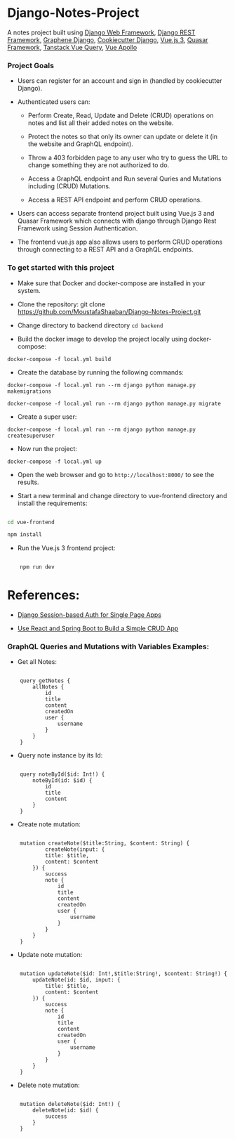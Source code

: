 # Django-Notes-Project

A notes project built using 
    [Django Web Framework](https://www.djangoproject.com/), 
    [Django REST Framework](https://www.django-rest-framework.org), 
    [Graphene Django](https://docs.graphene-python.org/projects/django/en/latest/), 
    [Cookiecutter Django](https://github.com/cookiecutter/cookiecutter-django),
    [Vue.js 3](https://vuejs.org/),
    [Quasar Framework](https://quasar.dev/),
    [Tanstack Vue Query](https://tanstack.com/query/latest/docs/vue/overview),
    [Vue Apollo](https://apollo.vuejs.org/)

###  Project Goals

* Users can register for an account and sign in (handled by cookiecutter Django).

* Authenticated users can:

    * Perform Create, Read, Update and Delete (CRUD) operations on notes and list all their added notes on the website.
    
    * Protect the notes so that only its owner can update or delete it (in the website and GraphQL endpoint).

    * Throw a 403 forbidden page to any user who try to guess the URL to change something they are not authorized to do.

    * Access a GraphQL endpoint and Run several Quries and Mutations including (CRUD) Mutations.

    * Access a REST API endpoint and perform CRUD operations.


* Users can access separate frontend project built using Vue.js 3 and Quasar Framework which connects with django through Django Rest Framework using Session Authentication.

* The frontend vue.js app also allows users to perform CRUD operations through connecting to a REST API and a GraphQL endpoints.
 


### To get started with this project

* Make sure that Docker and docker-compose are installed in your system.

* Clone the repository: git clone https://github.com/MoustafaShaaban/Django-Notes-Project.git

* Change directory to backend directory ``` cd backend ```

* Build the docker image to develop the project locally using docker-compose:

``` docker-compose -f local.yml build ```

* Create the database by running the following commands:

` docker-compose -f local.yml run --rm django python manage.py makemigrations `

` docker-compose -f local.yml run --rm django python manage.py migrate `

* Create a super user:

` docker-compose -f local.yml run --rm django python manage.py createsuperuser `

* Now run the project:

``` docker-compose -f local.yml up ```

* Open the web browser and go to ` http://localhost:8000/ ` to see the results.

* Start a new terminal and change directory to vue-frontend directory and install the requirements:

```bash

cd vue-frontend

npm install

```

* Run the Vue.js 3 frontend project:

```bash

    npm run dev

```


# References:

* [Django Session-based Auth for Single Page Apps](https://testdriven.io/blog/django-spa-auth/)

* [Use React and Spring Boot to Build a Simple CRUD App](https://developer.okta.com/blog/2022/06/17/simple-crud-react-and-spring-boot)


### GraphQL Queries and Mutations with Variables Examples:

* Get all Notes:

```gql

    query getNotes {
        allNotes {
            id
            title
            content
            createdOn
            user {
                username
            }
        }
    }

```

* Query note instance by its Id:

```gql

    query noteById($id: Int!) {
        noteById(id: $id) {
            id
            title
            content
        }
    }

```

* Create note mutation:

```gql

    mutation createNote($title:String, $content: String) {
            createNote(input: {
            title: $title,
            content: $content
        }) {
            success
            note {
                id
                title
                content
                createdOn
                user {
                    username
                }
            }
        }
    }

```

* Update note mutation:

```gql

    mutation updateNote($id: Int!,$title:String!, $content: String!) {
        updateNote(id: $id, input: {
            title: $title,
            content: $content
        }) {
            success
            note {
                id
                title
                content
                createdOn
                user {
                    username
                }
            }
        }
    }

```

* Delete note mutation:

```gql

    mutation deleteNote($id: Int!) {
        deleteNote(id: $id) {
            success
        }
    }

```

